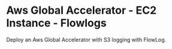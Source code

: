 # Aws Global Accelerator - EC2 Instance - Flowlogs

Deploy an Aws Global Accelerator with S3 logging with FlowLog.
